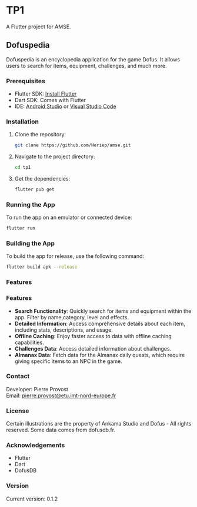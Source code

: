 # TP1

A Flutter project for AMSE.

## Dofuspedia

Dofuspedia is an encyclopedia application for the game Dofus. It allows users to search for items, equipment, challenges, and much more.

### Prerequisites

- Flutter SDK: [Install Flutter](https://flutter.dev/docs/get-started/install)
- Dart SDK: Comes with Flutter
- IDE: [Android Studio](https://developer.android.com/studio) or [Visual Studio Code](https://code.visualstudio.com/)

### Installation

1. Clone the repository:
   ```sh
   git clone https://github.com/Heriep/amse.git
   ```
2. Navigate to the project directory:
   ```sh
   cd tp1
   ```
3. Get the dependencies:
   ```sh
   flutter pub get
   ```

### Running the App

To run the app on an emulator or connected device:

```sh
flutter run
```

### Building the App

To build the app for release, use the following command:

```sh
flutter build apk --release
```

### Features

### Features

- **Search Functionality**: Quickly search for items and equipment within the app. Filter by name,category, level and effects.
- **Detailed Information**: Access comprehensive details about each item, including stats, descriptions, and usage.
- **Offline Caching**: Enjoy faster access to data with offline caching capabilities.
- **Challenges Data**: Access detailed information about challenges.
- **Almanax Data**: Fetch data for the Almanax daily quests, which require giving specific items to an NPC in the game.

### Contact

Developer: Pierre Provost  
Email: pierre.provost@etu.imt-nord-europe.fr

### License

Certain illustrations are the property of Ankama Studio and Dofus - All rights reserved. Some data comes from dofusdb.fr.

### Acknowledgements

- Flutter
- Dart
- DofusDB

### Version

Current version: 0.1.2
